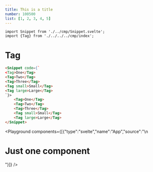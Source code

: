 ```yaml
---
title: This is a title
number: 100500
list: [1, 2, 3, 4, 5]
---
```

<!-- Test #9 -->


    import Snippet from './../cmp/Snippet.svelte';
    import {Tag} from './../../../cmp/index';

# Tag

```html svelte
<Snippet code={`
<Tag>One</Tag>
<Tag>Two</Tag>
<Tag>Three</Tag>
<Tag small>Small</Tag>
<Tag large>Large</Tag>
`}>
    <Tag>One</Tag>
    <Tag>Two</Tag>
    <Tag>Three</Tag>
    <Tag small>Small</Tag>
    <Tag large>Large</Tag>
</Snippet>
```
<Playground components={[{"type":"svelte","name":"App","source":"<script>\n    let name = 'World'\n</script>\n<h1>Just one component</h1>"}]} />